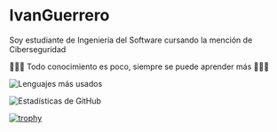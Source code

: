 # IvanGuerrero
Soy estudiante de Ingeniería del Software cursando la mención de Ciberseguridad

💪🔥📖 Todo conocimiento es poco, siempre se puede aprender más 📖🔥💪

![Lenguajes más usados](https://github-readme-stats.vercel.app/api/top-langs/?username=tuUsuario&layout=compact&theme=radical)

![Estadísticas de GitHub](https://github-readme-stats.vercel.app/api?username=tuUsuario&show_icons=true&theme=radical)

[![trophy](https://github-profile-trophy.vercel.app/?username=tuUsuario)](https://github.com/ryo-ma/github-profile-trophy)
